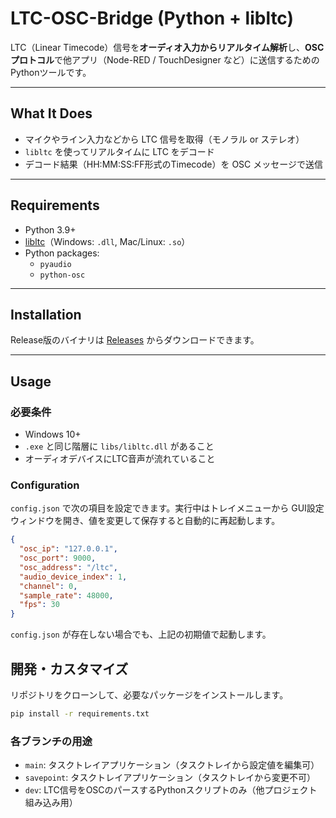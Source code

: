 # LTC-OSC-Bridge (Python + libltc)

LTC（Linear Timecode）信号を**オーディオ入力からリアルタイム解析**し、**OSCプロトコル**で他アプリ（Node-RED / TouchDesigner など）に送信するためのPythonツールです。

---

## What It Does

- マイクやライン入力などから LTC 信号を取得（モノラル or ステレオ）
- `libltc` を使ってリアルタイムに LTC をデコード
- デコード結果（HH:MM:SS:FF形式のTimecode）を OSC メッセージで送信

---

## Requirements

- Python 3.9+
- [libltc](https://github.com/x42/libltc)（Windows: `.dll`, Mac/Linux: `.so`）
- Python packages:
  - `pyaudio`
  - `python-osc`

---

## Installation

Release版のバイナリは [Releases](https://github.com/zukio/LTC-OSC-Bridge/releases/) からダウンロードできます。

---

## Usage

### 必要条件

- Windows 10+
- `.exe` と同じ階層に `libs/libltc.dll` があること
- オーディオデバイスにLTC音声が流れていること

### Configuration

`config.json` で次の項目を設定できます。実行中はトレイメニューから
GUI設定ウィンドウを開き、値を変更して保存すると自動的に再起動します。

```json
{
  "osc_ip": "127.0.0.1",
  "osc_port": 9000,
  "osc_address": "/ltc",
  "audio_device_index": 1,
  "channel": 0,
  "sample_rate": 48000,
  "fps": 30
}
```

`config.json` が存在しない場合でも、上記の初期値で起動します。

## 開発・カスタマイズ

リポジトリをクローンして、必要なパッケージをインストールします。

```bash
pip install -r requirements.txt
```

### 各ブランチの用途

- `main`: タスクトレイアプリケーション（タスクトレイから設定値を編集可）
- `savepoint`: タスクトレイアプリケーション（タスクトレイから変更不可）
- `dev`: LTC信号をOSCのパースするPythonスクリプトのみ（他プロジェクト組み込み用）
